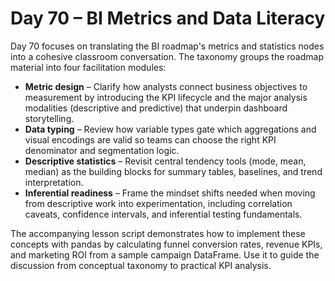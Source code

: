 # Day 70 – BI Metrics and Data Literacy

Day 70 focuses on translating the BI roadmap's metrics and statistics nodes into a cohesive
classroom conversation. The taxonomy groups the roadmap material into four facilitation
modules:

- **Metric design** – Clarify how analysts connect business objectives to measurement by
  introducing the KPI lifecycle and the major analysis modalities (descriptive and predictive)
  that underpin dashboard storytelling.
- **Data typing** – Review how variable types gate which aggregations and visual encodings are
  valid so teams can choose the right KPI denominator and segmentation logic.
- **Descriptive statistics** – Revisit central tendency tools (mode, mean, median) as the
  building blocks for summary tables, baselines, and trend interpretation.
- **Inferential readiness** – Frame the mindset shifts needed when moving from descriptive work
  into experimentation, including correlation caveats, confidence intervals, and inferential
  testing fundamentals.

The accompanying lesson script demonstrates how to implement these concepts with pandas by
calculating funnel conversion rates, revenue KPIs, and marketing ROI from a sample campaign
DataFrame. Use it to guide the discussion from conceptual taxonomy to practical KPI analysis.
